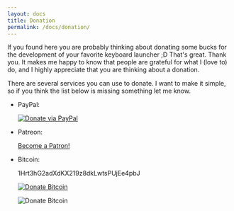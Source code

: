 ```yaml
---
layout: docs
title: Donation
permalink: /docs/donation/
---
```


If you found here you are probably thinking about donating some bucks for the development of your favorite keyboard launcher ;D That's great. Thank you. It makes me happy to know that people are grateful for what I (love to) do, and I highly appreciate that you are thinking about a donation.

There are several services you can use to donate. I want to make it simple, so if you think the list below is missing something let me know.


* PayPal:

  [![Donate via PayPal](https://www.paypalobjects.com/en_US/i/btn/btn_donate_SM.gif)](https://www.paypal.com/cgi-bin/webscr?cmd=_s-xclick&hosted_button_id=W74BQPKPGNSNC)

* Patreon:  

  <a href="https://www.patreon.com/bePatron?u=4631163" data-patreon-widget-type="become-patron-button">Become a Patron!</a><script async src="https://c6.patreon.com/becomePatronButton.bundle.js"></script>

* Bitcoin:

  1Hrt3hG2adXdKX219z8dkLwtsPUjEe4pbJ

  [![Donate Bitcoin](/img/bitcoin.svg)](bitcoin:1Hrt3hG2adXdKX219z8dkLwtsPUjEe4pbJ)

  ![Donate Bitcoin](/img/qrcode.png)
